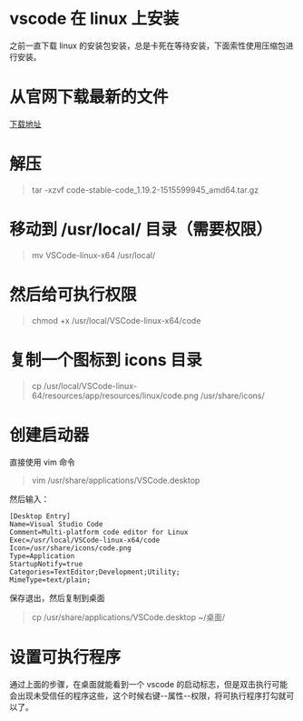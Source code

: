 # vscode 在 linux 上安装

之前一直下载 linux 的安装包安装，总是卡死在等待安装，下面索性使用压缩包进行安装。

# 从官网下载最新的文件

[下载地址](https://code.visualstudio.com/docs/?dv=linux64)

# 解压

> tar -xzvf code-stable-code_1.19.2-1515599945_amd64.tar.gz

# 移动到 /usr/local/ 目录（需要权限）

> mv VSCode-linux-x64 /usr/local/

# 然后给可执行权限

> chmod +x /usr/local/VSCode-linux-x64/code

# 复制一个图标到 icons 目录

> cp /usr/local/VSCode-linux-64/resources/app/resources/linux/code.png /usr/share/icons/

# 创建启动器

直接使用 vim 命令

> vim /usr/share/applications/VSCode.desktop

然后输入：

```
[Desktop Entry]
Name=Visual Studio Code
Comment=Multi-platform code editor for Linux
Exec=/usr/local/VSCode-linux-x64/code
Icon=/usr/share/icons/code.png
Type=Application
StartupNotify=true
Categories=TextEditor;Development;Utility;
MimeType=text/plain;
```

保存退出，然后复制到桌面

> cp /usr/share/applications/VSCode.desktop ~/桌面/

# 设置可执行程序

通过上面的步骤，在桌面就能看到一个 vscode 的启动标志，但是双击执行可能会出现未受信任的程序这些，这个时候右键--属性--权限，将可执行程序打勾就可以了。